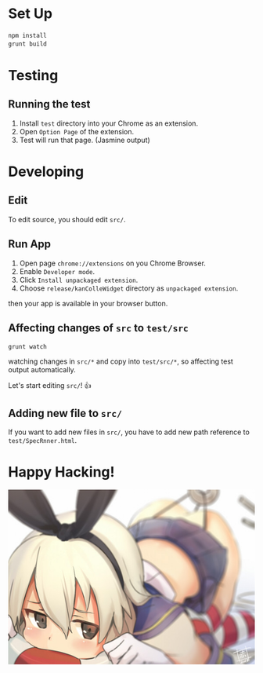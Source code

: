 # Set Up
```sh
npm install
grunt build
```

# Testing

## Running the test
1. Install `test` directory into your Chrome as an extension.
2. Open `Option Page` of the extension.
3. Test will run that page. (Jasmine output)

# Developing

## Edit
To edit source, you should edit `src/`.

## Run App
1. Open page `chrome://extensions` on you Chrome Browser.
2. Enable `Developer mode`.
3. Click `Install unpackaged extension`.
4. Choose `release/kanColleWidget` directory as `unpackaged extension`.

then your app is available in your browser button.

## Affecting changes of `src` to `test/src`
```
grunt watch
```
watching changes in `src/*` and copy into `test/src/*`,
so affecting test output automatically.

Let's start editing `src/`! :+1:

## Adding new file to `src/`
If you want to add new files in `src/`,
you have to add new path reference to `test/SpecRnner.html`.

# Happy Hacking!
![zkms](test/zkms.png)
